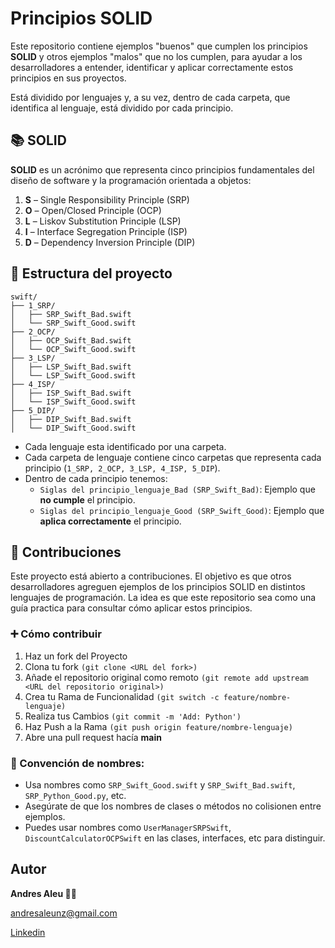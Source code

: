 # Principios SOLID

Este repositorio contiene ejemplos "buenos" que cumplen los principios **SOLID** y otros ejemplos "malos" que no los cumplen, para ayudar a los desarrolladores a entender, identificar y aplicar correctamente estos principios en sus proyectos.

Está dividido por lenguajes y, a su vez, dentro de cada carpeta, que identifica al lenguaje, está dividido por cada principio.

## 📚 SOLID

**SOLID** es un acrónimo que representa cinco principios fundamentales del diseño de software y la programación orientada a objetos:

1. **S** – Single Responsibility Principle (SRP)
2. **O** – Open/Closed Principle (OCP)
3. **L** – Liskov Substitution Principle (LSP)
4. **I** – Interface Segregation Principle (ISP)
5. **D** – Dependency Inversion Principle (DIP)

## 🧩 Estructura del proyecto

```
swift/
├── 1_SRP/
│   ├── SRP_Swift_Bad.swift
│   └── SRP_Swift_Good.swift
├── 2_OCP/
│   ├── OCP_Swift_Bad.swift
│   └── OCP_Swift_Good.swift
├── 3_LSP/
│   ├── LSP_Swift_Bad.swift
│   └── LSP_Swift_Good.swift
├── 4_ISP/
│   ├── ISP_Swift_Bad.swift
│   └── ISP_Swift_Good.swift
├── 5_DIP/
│   ├── DIP_Swift_Bad.swift
│   └── DIP_Swift_Good.swift
```

- Cada lenguaje esta identificado por una carpeta.
- Cada carpeta de lenguaje contiene cinco carpetas que representa cada principio (`1_SRP, 2_OCP, 3_LSP, 4_ISP, 5_DIP`).
- Dentro de cada principio tenemos:
  - `Siglas del principio_lenguaje_Bad (SRP_Swift_Bad)`: Ejemplo que **no cumple** el principio.
  - `Siglas del principio_lenguaje_Good (SRP_Swift_Good)`: Ejemplo que **aplica correctamente** el principio.

## 🤝 Contribuciones

Este proyecto está abierto a contribuciones. El objetivo es que otros desarrolladores agreguen ejemplos de los principios SOLID en distintos lenguajes de programación. La idea es que este repositorio sea como una guía practica para consultar cómo aplicar estos principios.

### ➕ Cómo contribuir

1. Haz un fork del Proyecto
2. Clona tu fork `(git clone <URL del fork>)`
3. Añade el repositorio original como remoto `(git remote add upstream <URL del repositorio original>)`
4. Crea tu Rama de Funcionalidad `(git switch -c feature/nombre-lenguaje)`
5. Realiza tus Cambios `(git commit -m 'Add: Python')`
6. Haz Push a la Rama `(git push origin feature/nombre-lenguaje)`
7. Abre una pull request hacía **main**

### 📌 Convención de nombres:

- Usa nombres como `SRP_Swift_Good.swift` y `SRP_Swift_Bad.swift`, `SRP_Python_Good.py`, etc.
- Asegúrate de que los nombres de clases o métodos no colisionen entre ejemplos.
- Puedes usar nombres como `UserManagerSRPSwift`, `DiscountCalculatorOCPSwift` en las clases, interfaces, etc para distinguir.

## Autor

**Andres Aleu ✌🏼**

andresaleunz@gmail.com 

[Linkedin](https://www.linkedin.com/in/andres-aleu/)
